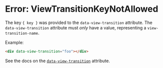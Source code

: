 # Error: ViewTransitionKeyNotAllowed

The key `{ key }` was provided to the `data-view-transition` attribute. The `data-view-transition` attribute must _only_ have a value, representing a `view-transition-name`.

Example:

```html
<div data-view-transition="foo"></div>
```

See the docs on the [`data-view-transition`](/reference/attribute_plugins#data-view-transition) attribute.